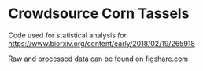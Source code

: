 # Crowdsource Corn Tassels

Code used for statistical analysis for https://www.biorxiv.org/content/early/2018/02/19/265918

Raw and processed data can be found on figshare.com
